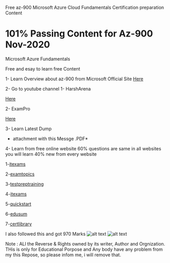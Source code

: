 Free az-900 Microsoft Azure Cloud Fundamentals Certification preparation Content 

# 101% Passing Content for Az-900 Nov-2020
Microsoft Azure Fundamentals

Free and esay to learn free Content 

1- Learn Overview about az-900 from Microsoft Official Site
[Here](https://docs.microsoft.com/en-us/learn/certifications/exams/az-900)

2- Go to youtube channel 
1- HarshArena 

[Here](https://www.youtube.com/channel/UChVlvP-HHRnQiA21x6V8nKA)


2- ExamPro 

[Here](https://youtu.be/NKEFWyqJ5XA)

3- Learn Latest Dump 
* attachment with this Messge .PDF*

4- Learn from free online website
60% questions are same in all websites 
you will learn 40% new from every website

1-[itexams](https://www.itexams.com/exam/AZ-900)

2-[examtopics](https://www.(examtopics).com/exams/microsoft/az-900/)

3-[testpreptraining](https://www.testpreptraining.com/microsoft-azure-fundamentals-az-900-free-practice-test)

4-[itexams](https://www.itexams.com/info/AZ-900)

5-[quickstart](https://www.quickstart.com/practice-test-microsoft-azure-fundamentals-az-900.html)

6-[edusum](https://www.edusum.com/microsoft/microsoft-azure-fundamentals-az-900-certification-sample-questions)

7-[certlibrary](https://www.certlibrary.com/exam/AZ-900)


I also followed this and got 970 Marks
![alt text](https://github.com/Dushyantsingh-ds/az-900_Exam_content/blob/main/Assets/azure-fundamentals-badge.png)
![alt text](https://github.com/Dushyantsingh-ds/az-900_Exam_content/blob/main/Assets/Microsoft_Certified_Professional_Certificate.png)


Note : ALl the Reverse & Rights owned by its writer, Author and Orgnization.
THis is only for Educational Porpose and Any body have any problem from my this Repose, so please infom me, i will remove that.
